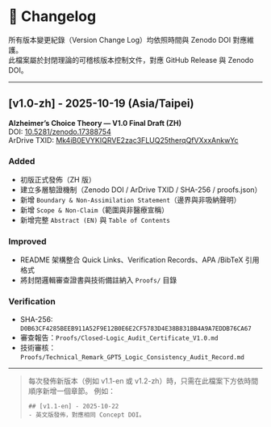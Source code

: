 # 📜 Changelog

所有版本變更紀錄（Version Change Log）均依照時間與 Zenodo DOI 對應維護。  
此檔案屬於封閉理論的可稽核版本控制文件，對應 GitHub Release 與 Zenodo DOI。

---

## [v1.0-zh] - 2025-10-19 (Asia/Taipei)

**Alzheimer’s Choice Theory — V1.0 Final Draft (ZH)**  
DOI: [10.5281/zenodo.17388754](https://doi.org/10.5281/zenodo.17388754)  
ArDrive TXID: [Mk4iB0EVYKIQRVE2zac3FLUQ25therqQfVXxxAnkwYc](https://arweave.net/Mk4iB0EVYKIQRVE2zac3FLUQ25therqQfVXxxAnkwYc)

### Added
- 初版正式發佈（ZH 版）  
- 建立多層驗證機制（Zenodo DOI / ArDrive TXID / SHA-256 / proofs.json）  
- 新增 `Boundary & Non-Assimilation Statement`（邊界與非吸納聲明）  
- 新增 `Scope & Non-Claim`（範圍與非醫療宣稱）  
- 新增完整 `Abstract (EN)` 與 `Table of Contents`

### Improved
- README 架構整合 Quick Links、Verification Records、APA /BibTeX 引用格式  
- 將封閉邏輯審查證書與技術備註納入 `Proofs/` 目錄  

### Verification
- SHA-256: `D0B63CF4285BEEB911A52F9E12B0E6E2CF5783D4E38B831BB4A9A7EDDB76CA67`  
- 審查報告：`Proofs/Closed-Logic_Audit_Certificate_V1.0.md`  
- 技術審核：`Proofs/Technical_Remark_GPT5_Logic_Consistency_Audit_Record.md`

---

> 每次發佈新版本（例如 v1.1-en 或 v1.2-zh）時，只需在此檔案下方依時間順序新增一個章節。
> 例如：
> ```
> ## [v1.1-en] - 2025-10-22
> - 英文版發佈，對應相同 Concept DOI。
> ```
